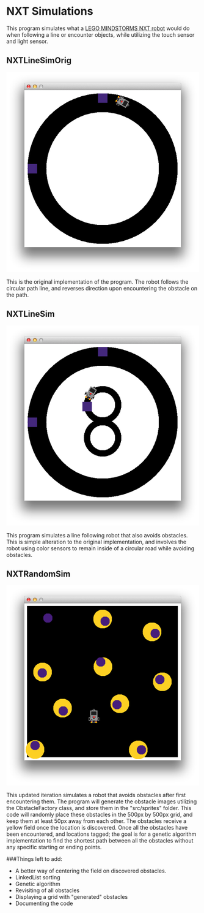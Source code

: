 NXT Simulations
===============

This program simulates what a [LEGO MINDSTORMS NXT robot](http://mindstorms.lego.com/en-us/products/default.aspx) would do when following a line or encounter
objects, while utilizing the touch sensor and light sensor.

NXTLineSimOrig
----------

![ScreenShot](/src/sprites/NXTLineSimOrig.png)

This is the original implementation of the program. The robot follows the circular path line, and
reverses direction upon encountering the obstacle on the path.

NXTLineSim
----------

![ScreenShot](/src/sprites/NXTLineSim.png)

This program simulates a line following robot that also avoids obstacles. This is simple alteration to
the original implementation, and involves the robot using color sensors to remain inside of a circular road while
avoiding obstacles.

NXTRandomSim
------------

![ScreenShot](/src/sprites/NXTRandomSim.png)

This updated iteration simulates a robot that avoids obstacles after first encountering them. The program
will generate the obstacle images utilizing the ObstacleFactory class, and store them in the "src/sprites"
folder. This code will randomly place these obstacles in the 500px by 500px grid, and keep them at least
50px away from each other. The obstacles receive a yellow field once the location is discovered. Once all
the obstacles have been encountered, and locations tagged; the goal is for a genetic algorithm implementation
to find the shortest path between all the obstacles without any specific starting or ending points.

###Things left to add:

* A better way of centering the field on discovered obstacles.
* LinkedList sorting
* Genetic algorithm
* Revisiting of all obstacles
* Displaying a grid with "generated" obstacles
* Documenting the code